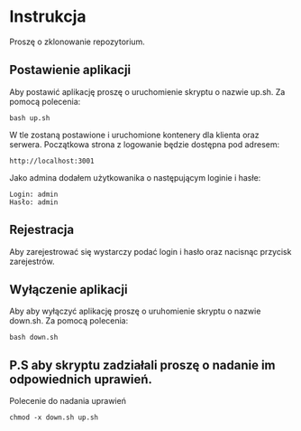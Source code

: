 # Instrukcja
Proszę o zklonowanie repozytorium.
## Postawienie aplikacji
Aby postawić aplikację proszę o uruchomienie skryptu o nazwie up.sh. Za pomocą polecenia:
```
bash up.sh
```
W tle zostaną postawione i uruchomione kontenery dla klienta oraz serwera. Początkowa strona z logowanie będzie dostępna pod adresem:
```
http://localhost:3001
```
Jako admina dodałem użytkowanika o następującym loginie i hasłe:
```
Login: admin
Hasło: admin
```
## Rejestracja
Aby zarejestrować się wystarczy podać login i hasło oraz nacisnąc przycisk zarejestrów.
## Wyłączenie aplikacji
Aby aby wyłączyć aplikację proszę o uruhomienie skryptu o nazwie down.sh.  Za pomocą polecenia:
```
bash down.sh
```
## P.S aby skryptu zadziałali proszę o nadanie im odpowiednich uprawień. 
Polecenie do nadania uprawień 
```
chmod -x down.sh up.sh
```